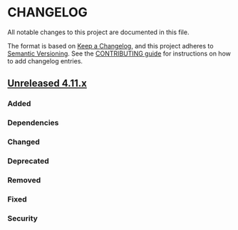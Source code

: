 # CHANGELOG
All notable changes to this project are documented in this file.

The format is based on [Keep a Changelog](https://keepachangelog.com/en/1.0.0/), and this project adheres to [Semantic Versioning](https://semver.org/spec/v2.0.0.html). See the [CONTRIBUTING guide](./CONTRIBUTING.md#Changelog) for instructions on how to add changelog entries.

## [Unreleased 4.11.x]

### Added

### Dependencies

### Changed

### Deprecated

### Removed

### Fixed

### Security

[Unreleased 4.11.x]: https://github.com/wazuh/wazuh-indexer/compare/4.11.0...4.11.1
